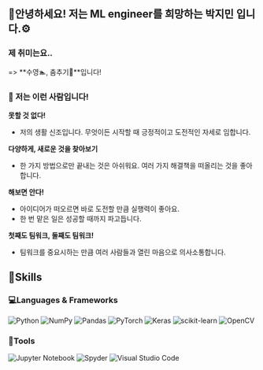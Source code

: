 ## 👋안녕하세요! 저는 ML engineer를 희망하는 박지민 입니다.⚙️ 


### 제 취미는요.. 
=> **수영🏊️, 춤추기💃**입니다!

### 🤗 저는 이런 사람입니다!

**못할 것 없다!**

- 저의 생활 신조입니다. 무엇이든 시작할 때 긍정적이고 도전적인 자세로 임합니다.

**다양하게, 새로운 것을 찾아보기**

- 한 가지 방법으로만 끝내는 것은 아쉬워요. 여러 가지 해결책을 떠올리는 것을 좋아합니다.

**해보면 안다!**

- 아이디어가 떠오르면 바로 도전할 만큼 실행력이 좋아요.
- 한 번 맡은 일은 성공할 때까지 파고듭니다.

**첫째도 팀워크, 둘째도 팀워크!**

- 팀워크를 중요시하는 만큼 여러 사람들과 열린 마음으로 의사소통합니다.

## 🥳Skills

### 💻Languages & Frameworks

![Python](https://img.shields.io/badge/python-3670A0?style=for-the-badge&logo=python&logoColor=ffdd54)
![NumPy](https://img.shields.io/badge/numpy-%23013243.svg?style=for-the-badge&logo=numpy&logoColor=white)
![Pandas](https://img.shields.io/badge/pandas-%23150458.svg?style=for-the-badge&logo=pandas&logoColor=white)
![PyTorch](https://img.shields.io/badge/PyTorch-%23EE4C2C.svg?style=for-the-badge&logo=PyTorch&logoColor=white)
![Keras](https://img.shields.io/badge/Keras-%23D00000.svg?style=for-the-badge&logo=Keras&logoColor=white)
![scikit-learn](https://img.shields.io/badge/scikit--learn-%23F7931E.svg?style=for-the-badge&logo=scikit-learn&logoColor=white)
![OpenCV](https://img.shields.io/badge/opencv-%23white.svg?style=for-the-badge&logo=opencv&logoColor=white)

### 🔧Tools
![Jupyter Notebook](https://img.shields.io/badge/jupyter-%23FA0F00.svg?style=for-the-badge&logo=jupyter&logoColor=white)
![Spyder](https://img.shields.io/badge/Spyder-838485?style=for-the-badge&logo=spyder%20ide&logoColor=maroon)
![Visual Studio Code](https://img.shields.io/badge/Visual%20Studio%20Code-0078d7.svg?style=for-the-badge&logo=visual-studio-code&logoColor=white)
